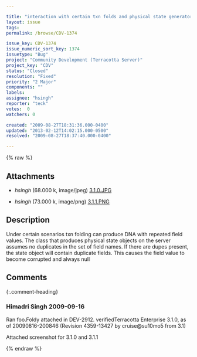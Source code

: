 ```yaml
---

title: "interaction with certain txn folds and physical state generator cause unexpected null fields in clustered objects"
layout: issue
tags: 
permalink: /browse/CDV-1374

issue_key: CDV-1374
issue_numeric_sort_key: 1374
issuetype: "Bug"
project: "Community Development (Terracotta Server)"
project_key: "CDV"
status: "Closed"
resolution: "Fixed"
priority: "2 Major"
components: ""
labels: 
assignee: "hsingh"
reporter: "teck"
votes:  0
watchers: 0

created: "2009-08-27T18:31:36.000-0400"
updated: "2013-02-12T14:02:15.000-0500"
resolved: "2009-08-27T18:37:40.000-0400"

---
```




{% raw %}


## Attachments
  
* <em>hsingh</em> (68.000 k, image/jpeg) [3.1.0.JPG](/attachments/CDV/CDV-1374/3.1.0.JPG)
  
* <em>hsingh</em> (73.000 k, image/png) [3.1.1.PNG](/attachments/CDV/CDV-1374/3.1.1.PNG)
  



## Description

<div markdown="1" class="description">

Under certain scenarios txn folding can produce DNA with repeated field values. The class that produces physical state objects on the server assumes no duplicates in the set of field names. If there are dupes present, the state object will contain duplicate fields. This causes the field value to become corrupted and always null 



</div>

## Comments


{:.comment-heading}
### **Himadri Singh** <span class="date">2009-09-16</span>

<div markdown="1" class="comment">

Ran foo.Foldy attached in DEV-2912. verifiedTerracotta Enterprise 3.1.0, as of 20090816-200846 (Revision 4359-13427 by cruise@su10mo5 from 3.1)

Attached screenshot for 3.1.0 and 3.1.1

</div>



{% endraw %}

